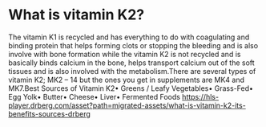 # What is vitamin K2?

The vitamin K1 is recycled and has everything to do with coagulating and binding protein that helps forming clots or stopping the bleeding and is also involve with bone formation while the vitamin K2 is not recycled and is basically binds calcium in the bone, helps transport calcium out of the soft tissues and is also involved with the metabolism.There are several types of vitamin K2; MK2 – 14 but the ones you get in supplements are MK4 and MK7.Best Sources of Vitamin K2• Greens / Leafy Vegetables• Grass-Fed• Egg Yolk• Butter• Cheese• Liver• Fermented Foods https://hls-player.drberg.com/asset?path=migrated-assets/what-is-vitamin-k2-its-benefits-sources-drberg